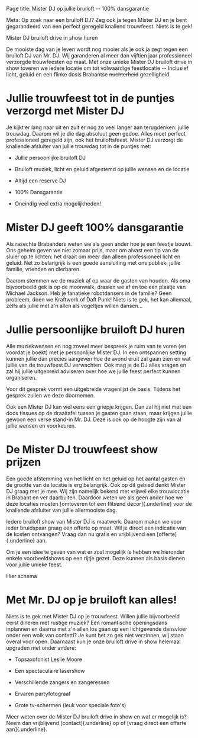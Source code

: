 Page title: Mister DJ op jullie bruiloft -- 100% dansgarantie

Meta: Op zoek naar een bruiloft DJ? Zeg ook ja tegen Mister DJ en je
bent gegarandeerd van een perfect geregeld knallend trouwfeest. Niets is
te gek!

Mister DJ bruiloft drive in show huren

De mooiste dag van je leven wordt nog mooier als je ook ja zegt tegen
een bruiloft DJ van Mr. DJ. Wij garanderen al meer dan vijftien jaar
professioneel verzorgde trouwfeesten op maat. Met onze unieke Mister DJ
bruiloft drive in show toveren we iedere locatie om tot volwaardige
feestlocatie -- Inclusief licht, geluid en een flinke dosis Brabantse
~~nuchterheid~~ gezelligheid.

Jullie trouwfeest tot in de puntjes verzorgd met Mister DJ
==========================================================

Je kijkt er lang naar uit en zult er nog zo veel langer aan terugdenken:
jullie trouwdag. Daarom wil je die dag absoluut geen gedoe. Alles moet
perfect professioneel geregeld zijn, ook het bruiloftsfeest. Mister DJ
verzorgt de knallende afsluiter van jullie trouwdag tot in de puntjes
met:

-   Jullie persoonlijke bruiloft DJ

-   Bruiloft muziek, licht en geluid afgestemd op jullie wensen en de
    locatie

-   Altijd een reserve DJ

-   100% Dansgarantie

-   Oneindig veel extra mogelijkheden!

Mister DJ geeft 100% dansgarantie
=================================

Als rasechte Brabanders weten we als geen ander hoe je een feestje
bouwt. Ons geheim geven we niet zomaar prijs, maar om alvast een tip van
de sluier op te lichten: het draait om meer dan alleen professioneel
licht en geluid. Net zo belangrijk is een goede aansluiting met ons
publiek: jullie familie, vrienden en dierbaren.

Daarom stemmen we de muziek af op waar de gasten van houden. Als oma
bijvoorbeeld gek is op de moonwalk, draaien we af en toe een plaatje van
Michael Jackson. Heb je fanatieke robotdansers in de familie? Geen
probleem, doen we Kraftwerk of Daft Punk! Niets is te gek, het kan
allemaal, zelfs als jullie met z'n allen als vogeltjes willen dansen...

Jullie persoonlijke bruiloft DJ huren
=====================================

Alle muziekwensen en nog zoveel meer bespreek je ruim van te voren (en
voordat je boekt) met je persoonlijke Mister DJ. In een ontspannen
setting kunnen jullie dan precies aangeven hoe de avond eruit zal gaan
zien en wat jullie van de trouwfeest DJ verwachten. Ook mag je de DJ
alles vragen en zal hij jullie uitgebreid adviseren over hoe we jullie
feest perfect kunnen organiseren.

Voor dit gesprek vormt een uitgebreide vragenlijst de basis. Tijdens het
gesprek zullen we deze doornemen.

Ook een Mister DJ kan wel eens een griepje krijgen. Dan zal hij niet met
een doos tissues op de draaitafel tussen je gasten gaan staan, maar
krijgen jullie gewoon een verse stand-in Mr. DJ. Deze is ook op de
hoogte zijn van al jullie wensen en voorkeuren.

De Mister DJ trouwfeest show prijzen
====================================

Een goede afstemming van het licht en het geluid op het aantal gasten en
de grootte van de locatie is erg belangrijk. Ook op dit gebied denkt
Mister DJ graag met je mee. Wij zijn namelijk bekend met vrijwel elke
trouwlocatie in Brabant en ver daarbuiten. Daardoor weten we als geen
ander hoe we deze locaties moeten [omtoveren tot een flitsend
decor]{.underline} voor de knallende afsluiter van jullie allermooiste
dag.

Iedere bruiloft show van Mister DJ is maatwerk. Daarom maken we voor
ieder bruidspaar graag een offerte op maat. Wil je direct een indicatie
van de kosten ontvangen? Vraag dan nu gratis en vrijblijvend een
[offerte]{.underline} aan.

Om je een idee te geven van wat er zoal mogelijk is hebben we hieronder
enkele voorbeeldshows op een rijtje gezet. Deze kunnen als basis dienen
voor jullie unieke feest.

Hier schema

Met Mr. DJ op je bruiloft kan alles!
====================================

Niets is te gek met Mister DJ op je trouwfeest. Willen jullie
bijvoorbeeld eerst dineren met rustige muziek? Een romantische
openingsdans inplannen en daarna met z'n allen los gaan op een
lichtgevende dansvloer onder een wolk van confetti? Je kunt het zo gek
niet verzinnen, wij staan overal voor open. Daarnaast kun je onze
bruiloft drive in show helemaal upgraden met onder andere:

-   Topsaxofonist Leslie Moore

-   Een spectaculaire lasershow

-   Verschillende zangers en zangeressen

-   Ervaren partyfotograaf

-   Grote tv-schermen (leuk voor speciale foto's)

Meer weten over de Mister DJ bruiloft drive in show en wat er mogelijk
is? Neem dan vrijblijvend [contact]{.underline} op of [vraag direct een
offerte aan]{.underline}.
